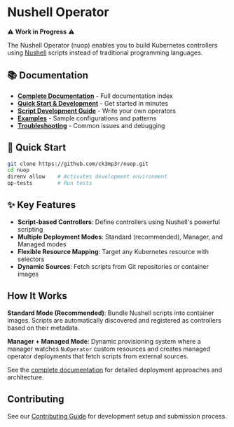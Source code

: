 # Nushell Operator

⚠️ **Work in Progress** ⚠️

The Nushell Operator (nuop) enables you to build Kubernetes controllers using [Nushell](https://www.nushell.sh/) scripts instead of traditional programming languages.

## 📚 Documentation

- **[Complete Documentation](docs/README.md)** - Full documentation index
- **[Quick Start & Development](docs/DEVELOPMENT.md)** - Get started in minutes
- **[Script Development Guide](docs/SCRIPT-DEVELOPMENT.md)** - Write your own operators
- **[Examples](docs/examples/README.md)** - Sample configurations and patterns
- **[Troubleshooting](docs/TROUBLESHOOTING.md)** - Common issues and debugging

## 🚀 Quick Start

```bash
git clone https://github.com/ck3mp3r/nuop.git
cd nuop
direnv allow    # Activates development environment
op-tests        # Run tests
```

## ✨ Key Features

- **Script-based Controllers**: Define controllers using Nushell's powerful scripting
- **Multiple Deployment Modes**: Standard (recommended), Manager, and Managed modes  
- **Flexible Resource Mapping**: Target any Kubernetes resource with selectors
- **Dynamic Sources**: Fetch scripts from Git repositories or container images

## How It Works

**Standard Mode (Recommended)**: Bundle Nushell scripts into container images. Scripts are automatically discovered and registered as controllers based on their metadata.

**Manager + Managed Mode**: Dynamic provisioning system where a manager watches `NuOperator` custom resources and creates managed operator deployments that fetch scripts from external sources.

See the [complete documentation](docs/README.md) for detailed deployment approaches and architecture.

## Contributing

See our [Contributing Guide](CONTRIBUTING.md) for development setup and submission process.
